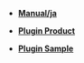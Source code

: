 - **[Manual/ja](https://exment.net/docs/#/ja/)**

- **[Plugin Product](https://github.com/exment-git/plugin-product/tree/main/document/PluginInvoiceDocument)**  

- **[Plugin Sample](https://github.com/exment-git/plugin-sample)**  
